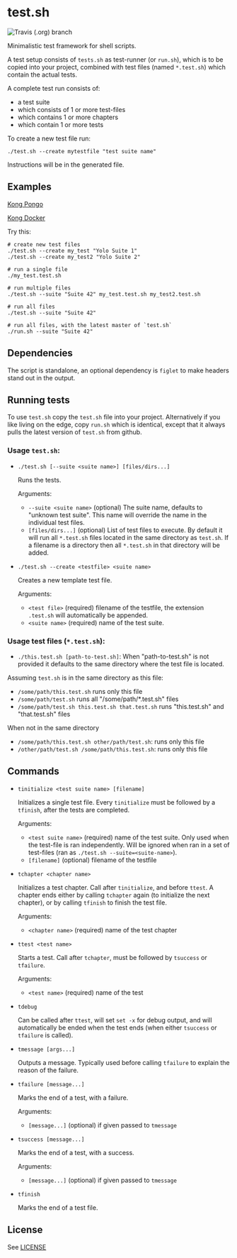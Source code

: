 # test.sh
![Travis (.org) branch](https://img.shields.io/travis/com/Tieske/test.sh/master?logo=travis)

Minimalistic test framework for shell scripts.

A test setup consists of `tests.sh` as test-runner (or `run.sh`), which is to be
copied into your project, combined with test files (named `*.test.sh`) which
contain the actual tests.

A complete test run consists of:
- a test suite
- which consists of 1 or more test-files
- which contains 1 or more chapters
- which contain 1 or more tests

To create a new test file run:

```shell
./test.sh --create mytestfile "test suite name"
```

Instructions will be in the generated file.

## Examples

[Kong Pongo](https://github.com/Kong/kong-pongo/tree/master/assets/ci)

[Kong Docker](https://github.com/Kong/docker-kong/tree/master/tests)

Try this:
```shell
# create new test files
./test.sh --create my_test "Yolo Suite 1"
./test.sh --create my_test2 "Yolo Suite 2"

# run a single file
./my_test.test.sh

# run multiple files
./test.sh --suite "Suite 42" my_test.test.sh my_test2.test.sh

# run all files
./test.sh --suite "Suite 42"

# run all files, with the latest master of `test.sh`
./run.sh --suite "Suite 42"
```

## Dependencies

The script is standalone, an optional dependency is `figlet` to make headers
stand out in the output.

## Running tests

To use `test.sh` copy the `test.sh` file into your project. Alternatively if you
like living on the edge, copy `run.sh` which is identical, except that it always
pulls the latest version of `test.sh` from github.

### Usage `test.sh`:

- `./test.sh [--suite <suite name>] [files/dirs...]`

  Runs the tests.

  Arguments:
  * `--suite <suite name>` (optional) The suite name, defaults to "unknown
    test suite". This name will override the name in the individual test files.
  * `[files/dirs...]` (optional) List of test files to execute. By default it will
    run all `*.test.sh` files located in the same directory as `test.sh`.
    If a filename is a directory then all `*.test.sh` in that directory will be
    added.

- `./test.sh --create <testfile> <suite name>`

  Creates a new template test file.

  Arguments:
  * `<test file>` (required) filename of the testfile, the extension `.test.sh`
    will automatically be appended.
  * `<suite name>` (required) name of the test suite.



### Usage test files (`*.test.sh`):

- `./this.test.sh [path-to-test.sh]`:
  When "path-to-test.sh" is not provided it defaults to the same directory where
  the test file is located.


Assuming `test.sh` is in the same directory as this file:

- `/some/path/this.test.sh` runs only this file
- `/some/path/test.sh` runs all "/some/path/*.test.sh" files
- `/some/path/test.sh this.test.sh that.test.sh` runs "this.test.sh" and "that.test.sh" files

When not in the same directory

- `/some/path/this.test.sh other/path/test.sh`: runs only this file
- `/other/path/test.sh /some/path/this.test.sh`: runs only this file


## Commands

* `tinitialize <test suite name> [filename]`

  Initializes a single test file. Every `tinitialize`
  must be followed by a `tfinish`, after the tests are completed.

  Arguments:
  * `<test suite name>` (required) name of the test suite. Only used when the
    test-file is ran independently. Will be ignored when ran in a set of
    test-files (ran as `./test.sh --suite=<suite-name>`).
  * `[filename]` (optional) filename of the testfile


* `tchapter <chapter name>`

  Initializes a test chapter. Call after `tinitialize`, and before `ttest`. A
  chapter ends either by calling `tchapter` again (to initialize the next
  chapter), or by calling `tfinish` to finish the test file.

  Arguments:
  * `<chapter name>` (required) name of the test chapter


* `ttest <test name>`

  Starts a test. Call after `tchapter`, must be followed by `tsuccess` or
  `tfailure`.

  Arguments:
  * `<test name>` (required) name of the test

* `tdebug`

  Can be called after `ttest`, will set `set -x` for debug output, and will
  automatically be ended when the test ends (when either `tsuccess` or
  `tfailure` is called).

* `tmessage [args...]`

  Outputs a message. Typically used before calling `tfailure` to explain the
  reason of the failure.

* `tfailure [message...]`

  Marks the end of a test, with a failure.

  Arguments:
  * `[message...]` (optional) if given passed to `tmessage`

* `tsuccess [message...]`

  Marks the end of a test, with a success.

  Arguments:
  * `[message...]` (optional) if given passed to `tmessage`

* `tfinish`

  Marks the end of a test file.

## License

See [LICENSE](LICENSE)

